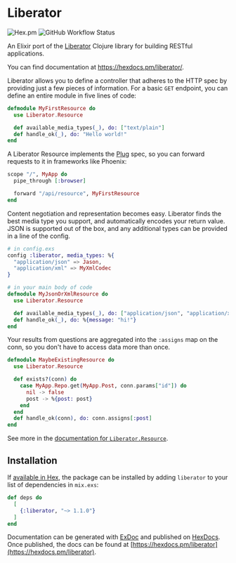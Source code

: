 # Liberator

![Hex.pm](https://img.shields.io/hexpm/v/liberator)
![GitHub Workflow Status](https://img.shields.io/github/workflow/status/Cantido/liberator/Elixir%20CI)

An Elixir port of the [Liberator](https://clojure-liberator.github.io/liberator/) Clojure library for building RESTful applications.

You can find documentation at https://hexdocs.pm/liberator/.

Liberator allows you to define a controller that adheres to the HTTP spec by providing just a few pieces of information.
For a basic `GET` endpoint, you can define an entire module in five lines of code:

```elixir
defmodule MyFirstResource do
  use Liberator.Resource

  def available_media_types(_), do: ["text/plain"]
  def handle_ok(_), do: "Hello world!"
end
```

A Liberator Resource implements the [Plug](https://github.com/elixir-plug/plug) spec,
so you can forward requests to it in frameworks like Phoenix:

```elixir
scope "/", MyApp do
  pipe_through [:browser]

  forward "/api/resource", MyFirstResource
end
```

Content negotiation and representation becomes easy.
Liberator finds the best media type you support,
and automatically encodes your return value.
JSON is supported out of the box, and any additional types
can be provided in a line of the config.

```elixir
# in config.exs
config :liberator, media_types: %{
  "application/json" => Jason,
  "application/xml" => MyXmlCodec
}

# in your main body of code
defmodule MyJsonOrXmlResource do
  use Liberator.Resource

  def available_media_types(_), do: ["application/json", "application/xml"]
  def handle_ok(_), do: %{message: "hi!"}
end
```

Your results from questions are aggregated into the `:assigns` map on the conn,
so you don't have to access data more than once.

```elixir
defmodule MaybeExistingResource do
  use Liberator.Resource

  def exists?(conn) do
    case MyApp.Repo.get(MyApp.Post, conn.params["id"]) do
      nil -> false
      post -> %{post: post}
    end
  end
  def handle_ok(conn), do: conn.assigns[:post]
end
```

See more in the [documentation for `Liberator.Resource`](https://hexdocs.pm/liberator/Liberator.Resource.html).

## Installation

If [available in Hex](https://hex.pm/docs/publish), the package can be installed
by adding `liberator` to your list of dependencies in `mix.exs`:

```elixir
def deps do
  [
    {:liberator, "~> 1.1.0"}
  ]
end
```

Documentation can be generated with [ExDoc](https://github.com/elixir-lang/ex_doc)
and published on [HexDocs](https://hexdocs.pm). Once published, the docs can
be found at [https://hexdocs.pm/liberator](https://hexdocs.pm/liberator).
